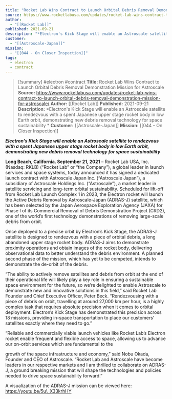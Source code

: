 ```yaml
---
title: "Rocket Lab Wins Contract to Launch Orbital Debris Removal Demonstration Mission for Astroscale "
source: https://www.rocketlabusa.com/updates/rocket-lab-wins-contract-to-launch-orbital-debris-removal-demonstration-mission-for-astroscale/
author:
  - "[[Rocket Lab]]"
published: 2021-09-21
description: "*Electron's Kick Stage will enable an Astroscale satellite to rendezvous with a spent Japanese upper stage rocket body in low Earth orbit, demonstrating new debris removal technology for space sustainability *"
customer:
  - "[[Astroscale-Japan]]"
mission:
  - "[[044 - On Closer Inspection]]"
tags:
  - electron
  - contract
---
```

>[!summary]
#electron #contract
**Title:** Rocket Lab Wins Contract to Launch Orbital Debris Removal Demonstration Mission for Astroscale 
**Source:** https://www.rocketlabusa.com/updates/rocket-lab-wins-contract-to-launch-orbital-debris-removal-demonstration-mission-for-astroscale/
**Author:** [[Rocket Lab]]
**Published:** 2021-09-21
**Description:** *Electron's Kick Stage will enable an Astroscale satellite to rendezvous with a spent Japanese upper stage rocket body in low Earth orbit, demonstrating new debris removal technology for space sustainability *
**Customer:** [[Astroscale-Japan]]
**Mission:** [[044 - On Closer Inspection]]

***Electron's Kick Stage will enable an Astroscale satellite to rendezvous with a spent Japanese upper stage rocket body in low Earth orbit, demonstrating new debris removal technology for space sustainability*** 

**Long Beach, California. September 21, 2021** – Rocket Lab USA, Inc. (Nasdaq: RKLB) (“Rocket Lab” or “the Company”), a global leader in launch services and space systems, today announced it has signed a dedicated launch contract with Astroscale Japan Inc. (“Astroscale Japan”), a subsidiary of Astroscale Holdings Inc. (“Astroscale”), a market leader in satellite servicing and long-term orbital sustainability. Scheduled for lift-off from Rocket Lab Launch Complex 1 in 2023, the Electron rocket will launch the Active Debris Removal by Astroscale-Japan (ADRAS-J) satellite, which has been selected by the Japan Aerospace Exploration Agency (JAXA) for Phase I of its Commercial Removal of Debris Demonstration Project (CRD2), one of the world’s first technology demonstrations of removing large-scale debris from orbit.

Once deployed to a precise orbit by Electron’s Kick Stage, the ADRAS-J satellite is designed to rendezvous with a piece of orbital debris, a long abandoned upper stage rocket body. ADRAS-J aims to demonstrate proximity operations and obtain images of the rocket body, delivering observational data to better understand the debris environment. A planned second phase of the mission, which has yet to be competed, intends to demonstrate the de-orbit of the debris.

“The ability to actively remove satellites and debris from orbit at the end of their operational life will likely play a key role in ensuring a sustainable space environment for the future, so we’re delighted to enable Astroscale to demonstrate new and innovative solutions in this field,” said Rocket Lab Founder and Chief Executive Officer, Peter Beck. “Rendezvousing with a piece of debris on orbit, travelling at around 27,000 km per hour, is a highly complex task that requires absolute precision when it comes to orbital deployment. Electron’s Kick Stage has demonstrated this precision across 18 missions, providing in-space transportation to place our customers’ satellites exactly where they need to go.” 

“Reliable and commercially viable launch vehicles like Rocket Lab’s Electron rocket enable frequent and flexible access to space, allowing us to advance our on-orbit services which are fundamental to the

growth of the space infrastructure and economy,” said Nobu Okada, Founder and CEO of Astroscale. “Rocket Lab and Astroscale have become leaders in our respective markets and I am thrilled to collaborate on ADRAS-J, a ground breaking mission that will shape the technologies and policies needed to drive space sustainability forward.”

A visualization of the ADRAS-J mission can be viewed here: https://youtu.be/5u\_X33krhHY